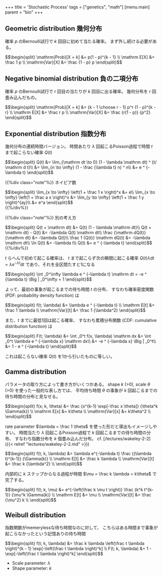 +++
title = 'Stochastic Process'
tags = ["genetics", "math"]
[menu.main]
  parent = "bio"
+++

## Geometric distribution 幾何分布

確率 *p* のBernoulli試行で *k* 回目に初めて当たる確率。
まず外し続ける必要がある。

<div>$$\begin{split}
\mathrm{Prob}[X = k] &= p(1 - p)^{k - 1} \\
\mathrm E[X] &= \frac 1 p \\
\mathrm{Var}[X] &= \frac {1 - p} p
\end{split}$$</div>

## Negative binomial distribution 負の二項分布

確率 *p* のBernoulli試行で *r* 回目の当たりが *k* 回目に出る確率。
幾何分布を *r* 回畳み込んだもの。

<div>$$\begin{split}
\mathrm{Prob}[X = k] &= {k - 1 \choose r - 1} p^r (1 - p)^{k - r} \\
\mathrm E[X] &= \frac r p \\
\mathrm{Var}[X] &= \frac {r(1 - p)} {p^2}
\end{split}$$</div>

## Exponential distribution 指数分布

幾何分布の連続時間バージョン。
時間あたり $\lambda$ 回起こるPoisson過程で時間 $t$ まで起こらない確率 $Q(t)$

<div>$$\begin{split}
Q(t) &= \lim_{\mathrm dt \to 0} (1 - \lambda \mathrm dt) ^ {t/ \mathrm d t}\\
     &= \lim_{n \to \infty} (1 - \frac {\lambda t} n) ^ n\\
     &= e ^ {-\lambda t}
\end{split}$$</div>

{{%div class="note"%}}
ネイピア数

<div>$$\begin{split}
\lim_{x \to \infty} \left(1 + \frac 1 x \right)^x &= e\\
\lim_{x \to \infty} \left(1 + \frac a x \right)^x
   &= \lim_{y \to \infty} \left(1 + \frac 1 y \right)^{ay}\\
   &= e^a
\end{split}$$</div>
{{%/div%}}

{{%div class="note"%}}
別の考え方

<div>$$\begin{split}
Q(t + \mathrm dt) &= Q(t) (1 - \lambda \mathrm dt)\\
Q(t + \mathrm dt) - Q(t) &= -\lambda Q(t) \mathrm dt\\
\frac {\mathrm dQ(t)} {\mathrm dt} &= -\lambda Q(t)\\
\frac 1 {Q(t)} \mathrm dQ(t) &= -\lambda \mathrm dt\\
\ln Q(t) &= -\lambda t\\
Q(t) &= e ^ {-\lambda t}
\end{split}$$</div>
{{%/div%}}

$t$ らへんで初めて起こる確率は、
$t$ まで起こらず次の瞬間に起こる確率
$Q(t) \lambda \mathrm dt = \lambda e ^ {-\lambda t} \mathrm dt$
であり、それを全区間たすと1になる

<div>$$\begin{split}
\int _0^\infty \lambda e ^ {-\lambda t} \mathrm dt
   = -e ^ {\lambda t} \Big | _0^\infty
   = 1
\end{split}$$</div>

よって、最初の事象が起こるまでの待ち時間 $t$ の分布、
すなわち確率密度関数 (PDF: probability density function) は

<div>$$\begin{split}
f(t; \lambda) &= \lambda e ^ {-\lambda t} \\
\mathrm E[t] &= \frac 1 \lambda \\
\mathrm{Var}[t] &= \frac 1 {\lambda^2}
\end{split}$$</div>

また、$t$ までに最低1回は起こる確率、
すなわち累積分布関数 (CDF: cumulative distribution function) は

<div>$$\begin{split}
F(t; \lambda)
   &= \int _0^t f(x, \lambda) \mathrm dx
   &= \int _0^t \lambda e ^ {-\lambda x} \mathrm dx\\
   &= -e ^ {-\lambda x} \Big | _0^t\\
   &= 1 - e ^ {-\lambda t}
\end{split}$$</div>

これは起こらない確率 $Q(t)$ を1から引いたものに等しい。

## Gamma distribution

パラメータの取り方によって書き方がいくつかある。
shape *k* (&gt;0), scale *θ* (&gt;0) を使った一般的な表し方では、
平均待ち時間 *θ* の事象が *k* 回起こるまでの待ち時間の分布と見なせる。

<div>$$\begin{split}
f(x; k, \theta) &= \frac {x^{k-1} \exp[-\frac x \theta]} {\theta^k \Gamma(k)} \\
\mathrm E[x] &= k\theta \\
\mathrm{Var}[x] &= k\theta^2 \\
\end{split}$$</div>

rate parameter $\lambda = \frac 1 \theta$ を使った形だと導出もイメージしやすい。
時間当たり *λ* 回起こるPoisson過程で *k* 回起こるまでの待ち時間の分布、
すなわち指数分布を *k* 個畳み込んだ分布。
cf. [/lectures/wakeley-2-2]({{< relref "lectures/wakeley-2-2.md" >}})

<div>$$\begin{split}
f(t; k, \lambda) &= \lambda e^{-\lambda t}
                \frac {(\lambda t)^{k-1}}
                      {\Gamma(k)} \\
\mathrm E[t] &= \frac k \lambda \\
\mathrm{Var}[t] &= \frac k {\lambda^2} \\
\end{split}$$</div>

内部的に *k* ステップからなる過程が時間 $\mu = \frac k \lambda = k\theta$ で完了する。

<div>$$\begin{split}
f(t; k, \mu) &= e^{-\left(\frac k \mu t \right)}
                \frac {k^k t^{k-1}}
                      {\mu^k \Gamma(k)} \\
\mathrm E[t] &= \mu \\
\mathrm{Var}[t] &= \frac {\mu^2} k \\
\end{split}$$</div>

## Weibull distribution

指数関数がmemerylessな待ち時間なのに対して、
こちらはある時間まで事象が起こらなかったという記憶ありの待ち時間

<div>$$\begin{split}
f(t; k, \lambda) &= \frac k \lambda \left(\frac t \lambda \right)^{k - 1}
                    \exp[-\left(\frac t \lambda \right)^k] \\
F(t; k, \lambda) &= 1 - \exp[-\left(\frac t \lambda \right)^k]
\end{split}$$</div>

-   Scale parameter: $\lambda$
-   Shape parameter: *k*
